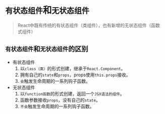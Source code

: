 # `有状态组件`和`无状态组件`
> React中既有传统的有状态组件（类组件），也有新增的无状态组件（函数式组件）
## `有状态组件`和`无状态组件`的区别
* 有状态组件
  1. 以`class（类）`的形式创建，继承于`React.Component`。
  2. 拥有自己的`state`和`props`，props使用`this.props`接收。
  3. `会`触发生命周期的一系列钩子函数。
* 无状态组件
  1. 以`function函数`的形式创建，返回一个`JSX语法的组件`。
  2. 函数参数接收`props`，没有自己的`state`。
  3. `不会`触发生命周期的一系列钩子函数。